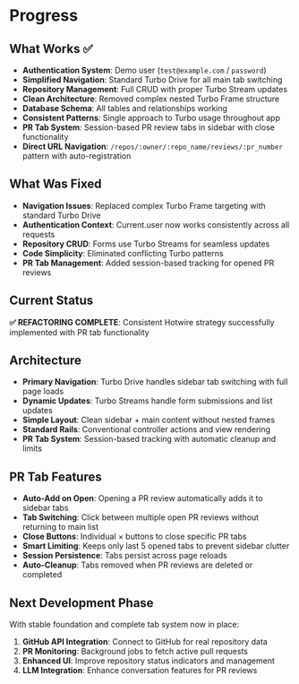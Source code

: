 # Progress

## What Works ✅

- **Authentication System**: Demo user (`test@example.com` / `password`)
- **Simplified Navigation**: Standard Turbo Drive for all main tab switching
- **Repository Management**: Full CRUD with proper Turbo Stream updates
- **Clean Architecture**: Removed complex nested Turbo Frame structure
- **Database Schema**: All tables and relationships working
- **Consistent Patterns**: Single approach to Turbo usage throughout app
- **PR Tab System**: Session-based PR review tabs in sidebar with close functionality
- **Direct URL Navigation**: `/repos/:owner/:repo_name/reviews/:pr_number` pattern with auto-registration

## What Was Fixed

- **Navigation Issues**: Replaced complex Turbo Frame targeting with standard Turbo Drive
- **Authentication Context**: Current.user now works consistently across all requests
- **Repository CRUD**: Forms use Turbo Streams for seamless updates
- **Code Simplicity**: Eliminated conflicting Turbo patterns
- **PR Tab Management**: Added session-based tracking for opened PR reviews

## Current Status

**✅ REFACTORING COMPLETE**: Consistent Hotwire strategy successfully implemented with PR tab functionality

## Architecture

- **Primary Navigation**: Turbo Drive handles sidebar tab switching with full page loads
- **Dynamic Updates**: Turbo Streams handle form submissions and list updates
- **Simple Layout**: Clean sidebar + main content without nested frames
- **Standard Rails**: Conventional controller actions and view rendering
- **PR Tab System**: Session-based tracking with automatic cleanup and limits

## PR Tab Features

- **Auto-Add on Open**: Opening a PR review automatically adds it to sidebar tabs
- **Tab Switching**: Click between multiple open PR reviews without returning to main list
- **Close Buttons**: Individual × buttons to close specific PR tabs
- **Smart Limiting**: Keeps only last 5 opened tabs to prevent sidebar clutter
- **Session Persistence**: Tabs persist across page reloads
- **Auto-Cleanup**: Tabs removed when PR reviews are deleted or completed

## Next Development Phase

With stable foundation and complete tab system now in place:

1. **GitHub API Integration**: Connect to GitHub for real repository data
2. **PR Monitoring**: Background jobs to fetch active pull requests
3. **Enhanced UI**: Improve repository status indicators and management
4. **LLM Integration**: Enhance conversation features for PR reviews

